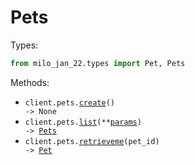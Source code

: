 # Pets

Types:

```python
from milo_jan_22.types import Pet, Pets
```

Methods:

- <code title="post /pets">client.pets.<a href="./src/milo_jan_22/resources/pets.py">create</a>() -> None</code>
- <code title="get /pets">client.pets.<a href="./src/milo_jan_22/resources/pets.py">list</a>(\*\*<a href="src/milo_jan_22/types/pet_list_params.py">params</a>) -> <a href="./src/milo_jan_22/types/pets.py">Pets</a></code>
- <code title="get /pets/{petId}">client.pets.<a href="./src/milo_jan_22/resources/pets.py">retrieveme</a>(pet_id) -> <a href="./src/milo_jan_22/types/pet.py">Pet</a></code>
